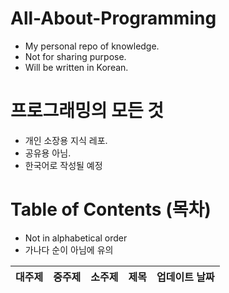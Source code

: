 # All-About-Programming
- My personal repo of knowledge.
- Not for sharing purpose.
- Will be written in Korean.

# 프로그래밍의 모든 것
- 개인 소장용 지식 레포.
- 공유용 아님.
- 한국어로 작성될 예정

# Table of Contents (목차)
- Not in alphabetical order
- 가나다 순이 아님에 유의

|대주제|중주제|소주제|제목|업데이트 날짜|
|-|-|-|-|-|

